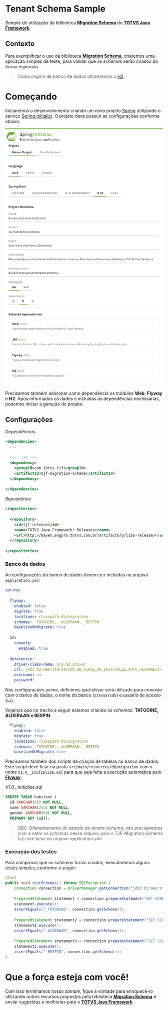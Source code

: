# Tenant Schema Sample

_Sample_ de utilização da biblioteca [__Migration Schema__][tjf-migration-schema] do [__TOTVS Java Framework__][tjf].

## Contexto

Para exemplificar o uso da biblioteca [__Migration Schema__][tjf-migration-schema], criaremos uma aplicação simples de teste, para validar que os _schemas_ serão criados da forma esperada.

> Como _engine_ de banco de dados utilizaremos o [H2][h2].

# Começando

Iniciaremos o desenvolvimento criando um novo projeto [Spring][spring] utilizando o serviço [Spring Initializr][spring-initializr]. O projeto deve possuir as configurações conforme abaixo:

<p align="center">
  <img alt="Spring Initializr" src="./resources/spring-initializr.png"/>
</p>

Precisamos também adicionar como dependência os módulos __Web__, __Flyway__ e __H2__. Após informados os dados e incluídas as dependências necessárias, podemos iniciar a geração do projeto.


## Configurações

_Dependências_

```xml
<dependencies>
  ...

  <!-- TJF -->
  <dependency>
    <groupId>com.totvs.tjf</groupId>
    <artifactId>tjf-migration-schema</artifactId>
  </dependency>

</dependencies>
```

_Repositórios_

```xml
<repositories>

  <repository>
    <id>tjf-release</id>
    <name>TOTVS Java Framework: Releases</name>
    <url>http://maven.engpro.totvs.com.br/artifactory/libs-release/</url>
  </repository>

</repositories>
```

### Banco de dados

As configurações do banco de dados devem ser incluídas no arquivo `application.yml`:

```yaml
spring:

  flyway:
    enabled: false
    migrate: true
    locations: classpath:db/migration
    schemas: _TATOOINE, _ALDERAAN, _BESPIN
    baselineOnMigrate: true

  h2:
    console:
      enabled: true
  
  datasource:
    driver-class-name: org.h2.Driver
    url: jdbc:h2:mem:starwarsdb;DB_CLOSE_ON_EXIT=FALSE;AUTO_RECONNECT=TRUE;
    username: sa
    password:
```

Nas configurações acima, definimos qual _driver_ será utilizado para conexão com o banco de dados, o nome do banco (`starwarsdb`) e usuário de acesso (`sa`).

Vejamos que no trecho a seguir estamos criando os _schemas_: __TATOOINE, ALDERAAN e BESPIN__. 

```yml
  flyway:
    enabled: false
    migrate: true
    locations: classpath:db/migration
    schemas: _TATOOINE, _ALDERAAN, _BESPIN
    baselineOnMigrate: true
```

Precisamos também dos _scripts_ de criação de tabelas no banco de dados. Este _script_ deve ficar na pasta `src/main/resources/db/migration` com o nome `V1.0__initialize.sql` para que seja feita a execução automática pelo [__Flyway__][flyway]:

_V1.0__initialize.sql_

```sql
CREATE TABLE habitant (
  id VARCHAR(36) NOT NULL,
  name VARCHAR(255) NOT NULL,
  gender VARCHAR(06) NOT NULL,
  PRIMARY KEY (id));
```

> OBS: Diferentemente do sample do _tenant-schema_, não precisaremos criar e setar os _schemas_ nesse arquivo, pois o TJF-Migration-Schema faz com base no arquivo _application.yml_. 


### Execução dos testes

Para comprovar que os _schemas_ foram criados, executaremos alguns testes simples, conforme a seguir:

```java
@Test
public void testSchemas() throws SQLException {
	Connection connection = DriverManager.getConnection("jdbc:h2:mem:starwarsdb", "sa", "");

	PreparedStatement statement = connection.prepareStatement("SET SCHEMA _TATOOINE");
	statement.execute();
	assertEquals("_TATOOINE", connection.getSchema());
	
	PreparedStatement statement2 = connection.prepareStatement("SET SCHEMA _ALDERAAN");
	statement2.execute();
	assertEquals("_ALDERAAN", connection.getSchema());
	
	PreparedStatement statement3 = connection.prepareStatement("SET SCHEMA _BESPIN");
	statement3.execute();
	assertEquals("_BESPIN", connection.getSchema());
}
```

# Que a força esteja com você!

Com isso terminamos nosso _sample_, fique a vontade para enriquecê-lo utilizando outros recursos propostos pela biblioteca [__Migration Schema__][tjf-migration-schema] e enviar sugestões e melhorias para o [__TOTVS Java Framework__][tjf].

[tjf-migration-schema]: https://tjf.totvs.com.br/wiki/V1/tjf-migration-schema
[tjf]: https://tjf.totvs.com.br
[h2]: https://www.h2database.com
[spring]: https://spring.io
[spring-initializr]: https://start.spring.io
[flyway]: https://flywaydb.org